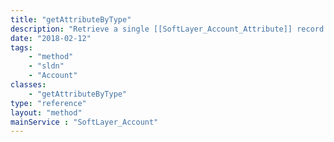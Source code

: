 ```yaml
---
title: "getAttributeByType"
description: "Retrieve a single [[SoftLayer_Account_Attribute]] record by its [[SoftLayer_Account_Attribute_Type|types's]] key name. "
date: "2018-02-12"
tags:
    - "method"
    - "sldn"
    - "Account"
classes:
    - "getAttributeByType"
type: "reference"
layout: "method"
mainService : "SoftLayer_Account"
---
```

